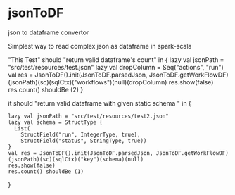 # jsonToDF
json to dataframe convertor

Simplest way to read complex json as dataframe in spark-scala

"This Test" should "return valid dataframe's count" in {
    lazy val jsonPath = "src/test/resources/test.json"
    lazy val dropColumn = Seq("actions", "run")
    val res = JsonToDF().init(JsonToDF.parsedJson, JsonToDF.getWorkFlowDF)(jsonPath)(sc)(sqlCtx)("workflows")(null)(dropColumn)
    res.show(false)
    res.count() shouldBe (2)
  }

  it should "return valid dataframe with given static schema " in {

    lazy val jsonPath = "src/test/resources/test2.json"
    lazy val schema = StructType {
      List(
        StructField("run", IntegerType, true),
        StructField("status", StringType, true))
    }
    val res = JsonToDF().init(JsonToDF.parsedJson, JsonToDF.getWorkFlowDF)(jsonPath)(sc)(sqlCtx)("key")(schema)(null)
    res.show(false)
    res.count() shouldBe (1)
  }
